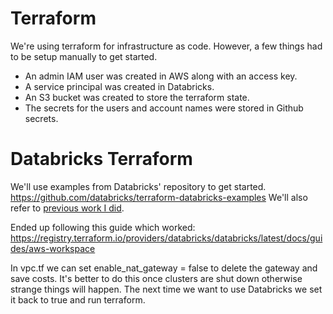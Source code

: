 # Terraform
We're using terraform for infrastructure as code.
However, a few things had to be setup manually to get started.
- An admin IAM user was created in AWS along with an access key.
- A service principal was created in Databricks.
- An S3 bucket was created to store the terraform state.
- The secrets for the users and account names were stored in Github secrets.

# Databricks Terraform
We'll use examples from Databricks' repository to get started.
https://github.com/databricks/terraform-databricks-examples
We'll also refer to [previous work I did](https://www.linkedin.com/posts/alexis-chicoine-2babb464_databricks-terraform-unitycatalog-activity-7174891423761084417-Xz93?utm_source=share&utm_medium=member_desktop).

Ended up following this guide which worked:
https://registry.terraform.io/providers/databricks/databricks/latest/docs/guides/aws-workspace

In vpc.tf we can set enable_nat_gateway = false to delete the gateway and save costs.
It's better to do this once clusters are shut down otherwise strange things will happen.
The next time we want to use Databricks we set it back to true and run terraform.